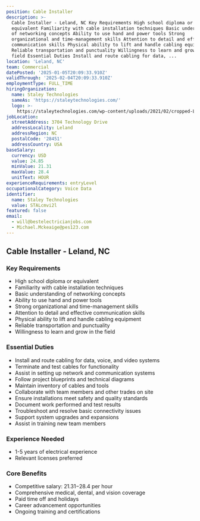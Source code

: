 ```yaml
---
position: Cable Installer
description: >-
  Cable Installer - Leland, NC Key Requirements High school diploma or
  equivalent Familiarity with cable installation techniques Basic understanding
  of networking concepts Ability to use hand and power tools Strong
  organizational and time-management skills Attention to detail and effective
  communication skills Physical ability to lift and handle cabling equipment
  Reliable transportation and punctuality Willingness to learn and grow in the
  field Essential Duties Install and route cabling for data, ...
location: 'Leland, NC'
team: Commercial
datePosted: '2025-01-05T20:09:33.910Z'
validThrough: '2025-02-04T20:09:33.910Z'
employmentType: FULL_TIME
hiringOrganization:
  name: Staley Technologies
  sameAs: 'https://staleytechnologies.com/'
  logo: >-
    https://staleytechnologies.com/wp-content/uploads/2021/02/cropped-Logo_StaleyTechnologies.png
jobLocation:
  streetAddress: 3704 Technology Drive
  addressLocality: Leland
  addressRegion: NC
  postalCode: '28451'
  addressCountry: USA
baseSalary:
  currency: USD
  value: 24.85
  minValue: 21.31
  maxValue: 28.4
  unitText: HOUR
experienceRequirements: entryLevel
occupationalCategory: Voice Data
identifier:
  name: Staley Technologies
  value: STALcmvi2l
featured: false
email:
  - will@bestelectricianjobs.com
  - Michael.Mckeaige@pes123.com
---
```




## Cable Installer - Leland, NC

### Key Requirements
- High school diploma or equivalent
- Familiarity with cable installation techniques
- Basic understanding of networking concepts
- Ability to use hand and power tools
- Strong organizational and time-management skills
- Attention to detail and effective communication skills
- Physical ability to lift and handle cabling equipment
- Reliable transportation and punctuality
- Willingness to learn and grow in the field

### Essential Duties
- Install and route cabling for data, voice, and video systems
- Terminate and test cables for functionality
- Assist in setting up network and communication systems
- Follow project blueprints and technical diagrams
- Maintain inventory of cables and tools
- Collaborate with team members and other trades on site
- Ensure installations meet safety and quality standards
- Document work performed and test results
- Troubleshoot and resolve basic connectivity issues
- Support system upgrades and expansions
- Assist in training new team members

### Experience Needed
- 1-5 years of electrical experience
- Relevant licenses preferred

### Core Benefits
- Competitive salary: $21.31-$28.4 per hour
- Comprehensive medical, dental, and vision coverage
- Paid time off and holidays
- Career advancement opportunities
- Ongoing training and certifications